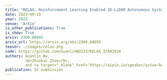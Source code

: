 ```yaml
---
title: "RELAX: Reinforcement Learning Enabled 2D-LiDAR Autonomous System for Parsimonious UAVs"
date: 2023-09-15
year: 2023
venue: 'ArXiv'
is_other_publications: True
is_show: True
arxiv: 2309.08095
arxiv_url: https://arxiv.org/abs/2309.08095
teaser: ./images/relax.png
code: https://github.com/GuanlinWU123/RELAX_ICRA2024
authors: Guanlin Wu,
         <b>Zhuokai Zhao</b>,
         and <a target="_blank" href='https://aipin.io/speaker/yutao-he/'>Yutao He</a>
publication: In submission
---
```

